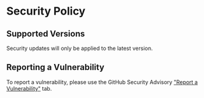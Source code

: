 # Security Policy

## Supported Versions

Security updates will only be applied to the latest version.

## Reporting a Vulnerability

To report a vulnerability, please use the GitHub Security Advisory ["Report a Vulnerability"](https://github.com/paul-mueser/stats-bot/security/advisories/new) tab.
